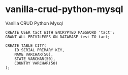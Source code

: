 # vanilla-crud-python-mysql
Vanilla CRUD Python Mysql

```
CREATE USER tact WITH ENCRYPTED PASSWORD 'tact';
GRANT ALL PRIVILEGES ON DATABASE test TO tact;

CREATE TABLE CITY(
	ID SERIAL PRIMARY KEY,
	NAME VARCHAR(50),
	STATE VARCHAR(50),
	COUNTRY VARCHAR(50)
);
```
